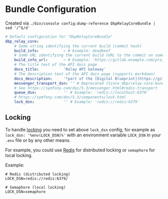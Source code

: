 # Bundle Configuration

Created via `./bin/console config:dump-reference DbpRelayCoreBundle | sed '/^$/d'`

```yaml
# Default configuration for "DbpRelayCoreBundle"
dbp_relay_core:
    # Some string identifying the current build (commit hash)
    build_info:           ~ # Example: deadbeef
    # Some URL identifying the current build (URL to the commit on some git web interface)
    build_info_url:       ~ # Example: 'https://gitlab.example.com/project/-/commit/deadbeef'
    # The title text of the API docs page
    docs_title:           'Relay API Gateway'
    # The description text of the API docs page (supports markdown)
    docs_description:     '*part of the [Digital Blueprint](https://gitlab.tugraz.at/dbp) project*'
    messenger_transport_dsn: '' # Deprecated (Since dbp/relay-core-bundle 0.1.20: Use "queue_dsn" instead.)
    # See https://symfony.com/doc/5.3/messenger.html#redis-transport
    queue_dsn:            '' # Example: 'redis://localhost:6379'
    # https://symfony.com/doc/5.3/components/lock.html
    lock_dsn:             '' # Example: 'redis://redis:6379'
```

## Locking

To handle [locking](https://symfony.com/doc/current/components/lock.html) you need to set above `lock_dsn` config,
for example as `lock_dsn: '%env(LOCK_DSN)%'` with an environment variable `LOCK_DSN` in your `.env` file or by any other means.

For example, you could use [Redis](https://redis.io/) for distributed locking or `semaphore` for local locking.

Example:

```dotenv
# Redis (distributed locking)
LOCK_DSN=redis://redis:6379/

# Semaphore (local locking)
LOCK_DSN=semaphore
```
